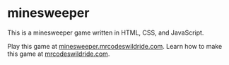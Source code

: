 # minesweeper

This is a minesweeper game written in HTML, CSS, and JavaScript.

Play this game at [minesweeper.mrcodeswildride.com](https://minesweeper.mrcodeswildride.com/).
Learn how to make this game at [mrcodeswildride.com](https://www.mrcodeswildride.com/).